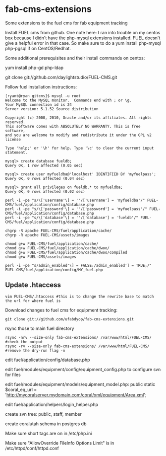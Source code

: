 fab-cms-extensions
==================

Some extensions to the fuel cms for fab equipment tracking

Install FUEL cms from github.  One note here: I ran into trouble on my centos box because I didn't have the php-mysql extensions installed.
FUEL doesn't give a helpful error in that case.  So make sure to do a yum install php-mysql php-pgsql if on CentOS/Redhat.  

Some additional prerequisites and their install commands on centos:

yum install php-gd php-ldap

git clone git://github.com/daylightstudio/FUEL-CMS.git

Follow fuel installation instructions:

    [ryant@ryan gitcms]$ mysql -u root
    Welcome to the MySQL monitor.  Commands end with ; or \g.
    Your MySQL connection id is 24
    Server version: 5.1.52 Source distribution
    
    Copyright (c) 2000, 2010, Oracle and/or its affiliates. All rights reserved.
    This software comes with ABSOLUTELY NO WARRANTY. This is free software,
    and you are welcome to modify and redistribute it under the GPL v2 license
    
    Type 'help;' or '\h' for help. Type '\c' to clear the current input statement.
    
    mysql> create database fueldb;
    Query OK, 1 row affected (0.05 sec)
    
    mysql> create user myfueldba@'localhost' IDENTIFIED BY 'myfuelpass';
    Query OK, 0 rows affected (0.04 sec)
    
    mysql> grant all privileges on fueldb.* to myfueldba;
    Query OK, 0 rows affected (0.02 sec)
    
    perl -i -pe "s/\['username'\] = ''/['username'] = 'myfueldba'/" FUEL-CMS/fuel/application/config/database.php
    perl -i -pe "s/\['password'\] = ''/['password'] = 'myfuelpass'/" FUEL-CMS/fuel/application/config/database.php
    perl -i -pe "s/\['database'\] = ''/['database'] = 'fueldb'/" FUEL-CMS/fuel/application/config/database.php
    
    chgrp -R apache FUEL-CMS/fuel/application/cache/
    chgrp -R apache FUEL-CMS/assets/images
    
    chmod g+w FUEL-CMS/fuel/application/cache/
    chmod g+w FUEL-CMS/fuel/application/cache/dwoo/
    chmod g+w FUEL-CMS/fuel/application/cache/dwoo/compiled
    chmod g+w FUEL-CMS/assets/images
  
    perl -i -pe "s/admin_enabled'\] = FALSE;/admin_enabled'] = TRUE;/" FUEL-CMS/fuel/application/config/MY_fuel.php

Update .htaccess
-------------------

    vim FUEL-CMS/.htaccess #this is to change the rewrite base to match the url for where fuel is
  
Download changes to fuel cms for equipment tracking:

    git clone git://github.com/ufabdyop/fab-cms-extensions.git

rsync those to main fuel directory

    rsync -nrv --size-only fab-cms-extensions/ /var/www/html/FUEL-CMS/ #check the output
    rsync -rv --size-only fab-cms-extensions/ /var/www/html/FUEL-CMS/ #remove the dry-run flag -n
    
    
edit fuel/application/config/database.php

edit fuel/modules/equipment/config/equipment_config.php to configure svn for files

edit fuel/modules/equipment/models/equipment_model.php:   public static $coral_eq_url = 'http://mycoralserver.mydomain.com/coral/xml/equipment/Area.xml';

edit fuel/application/helpers/login_helper.php

create svn tree: public, staff, member

create coralutah schema in postgres db

Make sure short tags are on in /etc/php.ini

Make sure "AllowOverride FileInfo Options Limit" is in /etc/httpd/conf/httpd.conf
